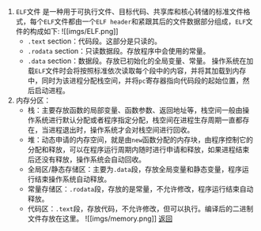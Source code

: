 1. `ELF`文件
	是一种用于可执行文件、目标代码、共享库和核心转储的标准文件格式，每个`ELF`文件都由一个`ELF header`和紧跟其后的文件数据部分组成，`ELF`文件的构成如下:
	![[imgs/ELF.png]]
	- `.text` section：代码段。这部分是只读的。
	- `.rodata` section：只读数据段。存放程序中会使用的常量。	
	- `.data` section：数据段。存放已初始化的全局变量、常量。
	操作系统在加载`ELF`文件时会将按照标准依次读取每个段中的内容，并将其加载到内存中，同时为该进程分配栈空间，并将`pc`寄存器指向代码段的起始位置，然后启动进程。
2. 内存分区：
	- 栈：主要存放函数的局部变量、函数参数、返回地址等，栈空间一般由操作系统进行默认分配或者程序指定分配，栈空间在进程生存周期一直都存在，当进程退出时，操作系统才会对栈空间进行回收。
	- 堆：动态申请的内存空间，就是由`new`函数分配的内存块，由程序控制它的分配和释放，可以在程序运行周期内随时进行申请和释放，如果进程结束后还没有释放，操作系统会自动回收。
	- 全局区/静态存储区：主要为`.data`段，存放全局变量和静态变量，程序运行结束操作系统自动释放。
	- 常量存储区：`.rodata`段，存放的是常量，不允许修改，程序运行结束自动释放。
	- 代码区：`.text`段，存放代码，不允许修改，但可以执行。编译后的二进制文件存放在这里。
	![[imgs/memory.png]]
[返回](readme.md)
